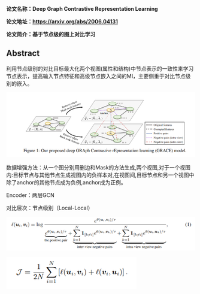 **论文名称：Deep Graph Contrastive Representation Learning**

**论文地址：https://arxiv.org/abs/2006.04131**

**论文简介：基于节点级的图上对比学习**

## Abstract

利用节点级别的对比目标最大化两个视图(属性和结构)中节点表示的一致性来学习节点表示，提高输入节点特征和高级节点嵌入之间的MI，主要侧重于对比节点级别的嵌入。

![image-20220927231940404](./typoraimg/image-20220927231940404.png)

数据增强方法：从一个图分别用删边和Mask的方法生成,两个视图,对于一个视图内:目标节点与其他节点生成视图内的负样本对,在视图间,目标节点和另一个视图中除了anchor的其他节点成为负例,anchor成为正例。

Encoder：两层GCN

对比层次：节点级别（Local-Local）

![image-20220927232506633](./typoraimg/image-20220927232506633.png)

![image-20220927232533625](./typoraimg/image-20220927232533625.png)
